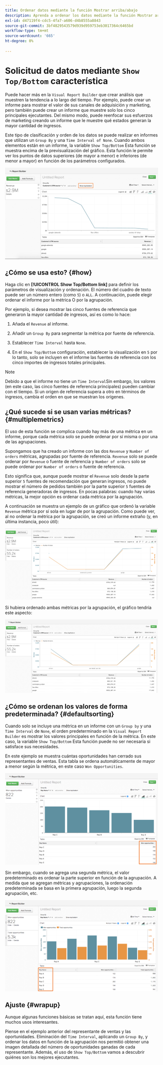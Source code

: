 ```yaml
---
title: Ordenar datos mediante la función Mostrar arriba/abajo
description: Aprenda a ordenar los datos mediante la función Mostrar arriba/abajo.
exl-id: d47119f4-cdc5-4fa7-a606-d4b8555a8843
source-git-commit: 3bf4829543579d939d959753eb3017364c6465bd
workflow-type: tm+mt
source-wordcount: '665'
ht-degree: 0%

---
```


# Solicitud de datos mediante `Show Top/Bottom` característica

Puede hacer más en la `Visual Report Builder` que crear análisis que muestren la tendencia a lo largo del tiempo. Por ejemplo, puede crear un informe para mostrar el valor de sus canales de adquisición y marketing, pero también puede crear un informe que muestre solo los cinco principales ejecutantes. Del mismo modo, puede reenfocar sus esfuerzos de marketing creando un informe que le muestre qué estados generan la mayor cantidad de ingresos.

Este tipo de clasificación y orden de los datos se puede realizar en informes que utilizan un `Group By` y una `Time Interval of None`. Cuando ambos elementos están en un informe, la variable `Show Top/Bottom` Esta función se muestra encima de la previsualización del gráfico. Esta función le permite ver los puntos de datos superiores (de mayor a menor) e inferiores (de menor a mayor) en función de los parámetros configurados.

![Mostrar la función Superior/Inferior en el Report Builder visual.](../../assets/Show_Top_Bottom.png)

## ¿Cómo se usa esto? {#how}

Haga clic en **[!UICONTROL Show Top/Bottom link]** para definir los parámetros de visualización y ordenación. El número del cuadro de texto puede ser un número entero (como `5`) o `ALL`. A continuación, puede elegir ordenar el informe por la métrica O por la agrupación.

Por ejemplo, si desea mostrar las cinco fuentes de referencia que generaron la mayor cantidad de ingresos, así es como lo hace:

1. Añada el `Revenue` al informe.

1. Añadir un `Group By` para segmentar la métrica por fuente de referencia.

1. Establecer `Time Interval` hasta `None`.

1. En el `Show Top/Bottom` configuración, establecer la visualización en `5` por lo tanto, solo se incluyen en el informe las fuentes de referencia con los cinco importes de ingresos totales principales.

>[!NOTE]
>
>Debido a que el informe no tiene un `Time Interval`Sin embargo, los valores (en este caso, las cinco fuentes de referencia principales) pueden cambiar con el tiempo. Si un origen de referencia supera a otro en términos de ingresos, cambia el orden en que se muestran los orígenes.

## ¿Qué sucede si se usan varias métricas? {#multiplemetrics}

El uso de esta función se complica cuando hay más de una métrica en un informe, porque cada métrica solo se puede ordenar por sí misma o por una de las agrupaciones.

Supongamos que ha creado un informe con las dos `Revenue` y `Number of orders` métricas, agrupadas por fuente de referencia. `Revenue` solo se puede ordenar por `Revenue` o fuente de referencia y `Number of orders` solo se puede ordenar por `Number of orders` o fuente de referencia.

Esto significa que, aunque puede mostrar el `Revenue` solo desde la parte superior `5` fuentes de recomendación que generan ingresos, no puede mostrar el número de pedidos también por la parte superior `5` fuentes de referencia generadoras de ingresos. En pocas palabras: cuando hay varias métricas, la mejor opción es ordenar cada métrica por la agrupación.

A continuación se muestra un ejemplo de un gráfico que ordenó la variable `Revenue` métrica por sí sola en lugar de por la agrupación. Como puede ver, al no ordenar la métrica por la agrupación, se creó un informe extraño (y, en última instancia, poco útil):

![Resultados de informes extraños y poco útiles.](../../assets/strange-report-results.png)

Si hubiera ordenado ambas métricas por la agrupación, el gráfico tendría este aspecto:

![Ordenar ambas métricas por la agrupación.](../../assets/sort-metrics-by-grouping.png)

## ¿Cómo se ordenan los valores de forma predeterminada? {#defaultsorting}

Cuando solo se incluye una métrica en un informe con un `Group by` y una `Time Interval` de `None`, el orden predeterminado en la `Visual Report Builder` es mostrar los valores principales en función de la métrica. En este caso, la variable `Show Top/Bottom` Esta función puede no ser necesaria si satisface sus necesidades.

En este ejemplo se muestra cuántas oportunidades han cerrado sus representantes de ventas. Esta tabla se ordena automáticamente de mayor a menor según la métrica, en este caso `Won Opportunities`.

![Ordenación por métrica.](../../assets/Ordered_by_metric.png)

Sin embargo, cuando se agrega una segunda métrica, el valor predeterminado es ordenar la parte superior en función de la agrupación. A medida que se agregan métricas y agrupaciones, la ordenación predeterminada se basa en la primera agrupación, luego la segunda agrupación, etc.

![Ordenación por la agrupación.](../../assets/Ordered_by_grouping.png)

## Ajuste {#wrapup}

Aunque algunas funciones básicas se tratan aquí, esta función tiene muchos usos interesantes.

Piense en el ejemplo anterior del representante de ventas y las oportunidades. Eliminación del `Time Interval`, aplicando un `Group By`, y ordenar los datos en función de la agrupación nos permitió obtener una imagen detallada del número de oportunidades ganadas de cada representante. Además, el uso de `Show Top/Bottom` vamos a descubrir quiénes son los mejores ejecutantes.
